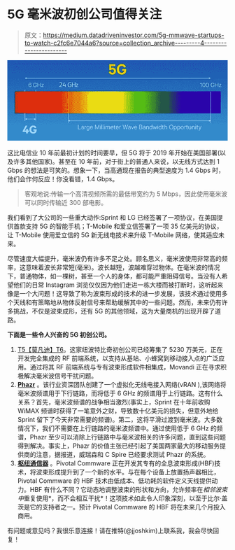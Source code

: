 # 5G 毫米波初创公司值得关注

> 原文：<https://medium.datadriveninvestor.com/5g-mmwave-startups-to-watch-c2fc6e7044a6?source=collection_archive---------4----------------------->

![](img/83cce0b27c53482e5cb83f26d9f4bd04.png)

这比电信业 10 年前最初计划的时间要早，但 5G 将于 2019 年开始在美国部署(以及许多其他国家)。甚至在 10 年前，对于街上的普通人来说，以无线方式达到 1 Gbps 的想法是可笑的。想象一下，当高通现在报告的典型速度为 1.4 Gbps 时，他们会作何反应！你没看错，1.4 Gbps。

> 客观地说:传输一个高清视频所需的最低带宽约为 5 Mbps，因此使用毫米波可以同时传输近 300 部电影。

我们看到了大公司的一些重大动作:Sprint 和 LG 已经签署了一项协议，在美国提供首款支持 5G 的智能手机；T-Mobile 和爱立信签署了一项 35 亿美元的协议，让 T-Mobile 使用爱立信的 5G 新无线电技术来升级 T-Mobile 网络，使其适应未来。

尽管速度大幅提升，毫米波仍有许多不足之处。顾名思义，毫米波使用非常高的频率，这意味着波长非常短(毫米)。波长越短，波越难穿过物体。在毫米波的情况下，普通物体，如一棵树，甚至一个人的身体，都可能严重阻碍信号。当没有人希望他们的日常 Instagram 浏览仅仅因为他们走进一栋大楼而被打断时，这听起来像是一个大问题！这导致了称为波束形成的技术的进一步发展，该技术通过使用多个天线和有策略地从物体反射信号来帮助缓解其中的一些问题。然而，未来仍有许多挑战，不仅是波束成形，还有 5G 的其他领域，这为大量商机的出现开辟了道路。

**下面是一些令人兴奋的 5G 初创公司。**

1.  [T5【莫凡迪】T6](http://movandi.com)。这家纽波特比奇初创公司已经筹集了 5230 万美元，正在开发完全集成的 RF 前端系统，以支持从基站、小蜂窝到移动接入点的广泛应用。通过将其 RF 前端系统与专有波束形成软件相集成，Movandi 正在寻求积极解决毫米波信号干扰问题。
2.  [**Phazr**](http://phazr.net) 。该行业资深团队创建了一个虚拟化无线电接入网络(vRAN ),该网络将毫米波频谱用于下行链路，而将低于 6 GHz 的频谱用于上行链路。这有什么关系？首先，毫米波频谱的战争相当激烈(事实上，Sprint 在十年前收购 WiMAX 频谱时获得了一笔意外之财，导致数十亿美元的损失，但意外地给 Sprint 留下了今天非常需要的频谱)。第二，这将平滑过渡到毫米波。大多数情况下，我们不需要在上行链路的毫米波频谱中。通过使用低于 6 GHz 的频谱，Phazr 至少可以消除上行链路中与毫米波相关的许多问题，直到这些问题得到解决。事实上，Phazr 的价值主张已经引起了美国两家最大的移动服务提供商的注意，据报道，威瑞森和 C Spire 已经要求测试 Phazr 的系统。
3.  [**枢纽通信器**](https://pivotalcommware.com/) 。Pivotal Commware 正在开发其专有的全息波束形成(HBF)技术，将波束形成提升到了一个新的水平。与在每个设备上放置扬声器相比，Pivotal Commware 的 HBF 技术由低成本、低功耗的软件定义天线提供动力。HBF 有什么不同？它动态地调整波束的形状和方向，允许频率在*相邻波束中*重复使用*，而不会相互干扰*！这项技术如此令人印象深刻，以至于比尔·盖茨是它的支持者之一。预计 Pivotal Commware 的 HBF 将在未来几个月投入商用。

有问题或意见吗？我很乐意连接！请在推特(@jjoshkim)上联系我，我会尽快回复！